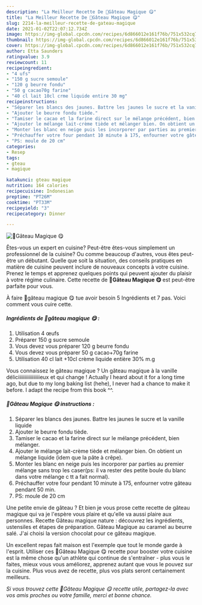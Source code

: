 ```yaml
---
description: "La Meilleur Recette De 🌸Gâteau Magique 😋"
title: "La Meilleur Recette De 🌸Gâteau Magique 😋"
slug: 2214-la-meilleur-recette-de-gateau-magique
date: 2021-01-02T22:07:12.734Z
image: https://img-global.cpcdn.com/recipes/6d866012e161f76b/751x532cq70/🌸gateau-magique-😋-photo-principale-de-la-recette.jpg
thumbnail: https://img-global.cpcdn.com/recipes/6d866012e161f76b/751x532cq70/🌸gateau-magique-😋-photo-principale-de-la-recette.jpg
cover: https://img-global.cpcdn.com/recipes/6d866012e161f76b/751x532cq70/🌸gateau-magique-😋-photo-principale-de-la-recette.jpg
author: Etta Saunders
ratingvalue: 3.9
reviewcount: 11
recipeingredient:
- "4 ufs"
- "150 g sucre semoule"
- "120 g beurre fondu"
- "50 g cacao70g farine"
- "40 cl lait 10cl crme liquide entire 30 mg"
recipeinstructions:
- "Séparer les blancs des jaunes. Battre les jaunes le sucre et la vanille liquide"
- "Ajouter le beurre fondu tiède."
- "Tamiser le cacao et la farine direct sur le mélange précédent, bien mélanger."
- "Ajouter le mélange lait-crème tiède et mélanger bien. On obtient un mélange liquide (idem que la pâte à crêpe)."
- "Monter les blanc en neige puis les incorporer par parties au premier mélange sans trop les caser(ps: il va rester des petite boule du blanc dans votre mélange c tt a fait normal)."
- "Préchauffer votre four pendant 10 minute à 175, enfourner votre gâteau pendant 50 min."
- "PS: moule de 20 cm"
categories:
- Resep
tags:
- gteau
- magique

katakunci: gteau magique 
nutrition: 164 calories
recipecuisine: Indonesian
preptime: "PT26M"
cooktime: "PT33M"
recipeyield: "3"
recipecategory: Dinner

---
```



![🌸Gâteau Magique 😋](https://img-global.cpcdn.com/recipes/6d866012e161f76b/751x532cq70/🌸gateau-magique-😋-photo-principale-de-la-recette.jpg)

Êtes-vous un expert en cuisine? Peut-être êtes-vous simplement un professionnel de la cuisine? Ou comme beaucoup d'autres, vous êtes peut-être un débutant. Quelle que soit la situation, des conseils pratiques en matière de cuisine peuvent inclure de nouveaux concepts à votre cuisine. Prenez le temps et apprenez quelques points qui peuvent ajouter du plaisir à votre régime culinaire. Cette recette de <strong> 🌸Gâteau Magique 😋 </strong> est peut-être parfaite pour vous.

<!--inarticleads1-->

À faire 🌸gâteau magique 😋 tue avoir besoin 5 Ingrédients et 7 pas. Voici comment vous cuire cette.

##### Ingrédients de 🌸gâteau magique 😋 :

1. Utilisation 4 œufs
1. Préparer 150 g sucre semoule
1. Vous devez vous préparer 120 g beurre fondu
1. Vous devez vous préparer 50 g cacao+70g farine
1. Utilisation 40 cl lait +10cl crème liquide entière 30% m.g


Vous connaissez le gâteau magique ? Un gâteau magique à la vanille déliciiiiiiiiiiiiiiiiieux et qui change ! Actually I heard about it for a long time ago, but due to my long baking list (hehe), I never had a chance to make it before. I adapt the recipe from this book ^^. 

<!--inarticleads2-->

##### 🌸Gâteau Magique 😋 instructions :

1. Séparer les blancs des jaunes. Battre les jaunes le sucre et la vanille liquide
1. Ajouter le beurre fondu tiède.
1. Tamiser le cacao et la farine direct sur le mélange précédent, bien mélanger.
1. Ajouter le mélange lait-crème tiède et mélanger bien. On obtient un mélange liquide (idem que la pâte à crêpe).
1. Monter les blanc en neige puis les incorporer par parties au premier mélange sans trop les caser(ps: il va rester des petite boule du blanc dans votre mélange c tt a fait normal).
1. Préchauffer votre four pendant 10 minute à 175, enfourner votre gâteau pendant 50 min.
1. PS: moule de 20 cm


Une petite envie de gâteau ? Et bien je vous prose cette recette de gâteau magique qui va je l&#39;espère vous plaire et qu&#39;elle va aussi plaire aux personnes. Recette Gâteau magique nature : découvrez les ingrédients, ustensiles et étapes de préparation. Gâteau Magique au caramel au beurre salé. J&#39;ai choisi la version chocolat pour ce gâteau magique. 

<!--inarticleads1-->

<p>
Un excellent repas fait maison est l'exemple que tout le monde garde à l'esprit. Utiliser ces 🌸Gâteau Magique 😋 recette pour booster votre cuisine est la même chose qu'un athlète qui continue de s'entraîner - plus vous le faites, mieux vous vous améliorez, apprenez autant que vous le pouvez sur la cuisine. Plus vous avez de recette, plus vos plats seront certainement meilleurs.
</p>

<p>
<i>Si vous trouvez cette 🌸Gâteau Magique 😋 recette utile, partagez-la avec vos amis proches ou votre famille, merci et bonne chance.</i>
</p>

